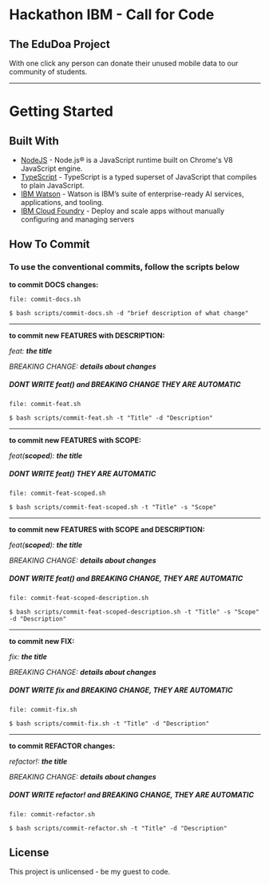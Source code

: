 # Hackathon IBM - Call for Code 

## The EduDoa Project
With one click any person can donate their unused mobile data to our community of students.
<hr>

# Getting Started


## Built With

* [NodeJS](https://nodejs.org/) - Node.js® is a JavaScript runtime built on Chrome's V8 JavaScript engine.
* [TypeScript](https://www.typescriptlang.org/) - TypeScript is a typed superset of JavaScript that compiles to plain JavaScript.
* [IBM Watson](https://www.ibm.com/watson/br-pt/) - Watson is IBM’s suite of enterprise-ready AI services, applications, and tooling.
* [IBM Cloud Foundry](https://www.ibm.com/cloud/cloud-foundry) - Deploy and scale apps without manually configuring and managing servers


## How To Commit

### To use the conventional commits, follow the scripts below

**to commit DOCS changes:**
```
file: commit-docs.sh

$ bash scripts/commit-docs.sh -d "brief description of what change"
```

<hr/>

**to commit new FEATURES with DESCRIPTION:**

*feat: **the title***

*BREAKING CHANGE: **details about changes***
##### DONT WRITE *feat()* and *BREAKING CHANGE* THEY ARE AUTOMATIC

```
file: commit-feat.sh

$ bash scripts/commit-feat.sh -t "Title" -d "Description"
```

<hr/>

**to commit new FEATURES with SCOPE:** 

*feat(**scoped**): **the title***
##### DONT WRITE *feat()* THEY ARE AUTOMATIC

```
file: commit-feat-scoped.sh

$ bash scripts/commit-feat-scoped.sh -t "Title" -s "Scope"
```

<hr/>

**to commit new FEATURES with SCOPE and DESCRIPTION:** 

*feat(**scoped**): **the title***

*BREAKING CHANGE: **details about changes***
##### DONT WRITE *feat()* and *BREAKING CHANGE*, THEY ARE AUTOMATIC

```
file: commit-feat-scoped-description.sh

$ bash scripts/commit-feat-scoped-description.sh -t "Title" -s "Scope" -d "Description"
```

<hr/>

**to commit new FIX:**

*fix: **the title***

*BREAKING CHANGE: **details about changes***
##### DONT WRITE *fix* and *BREAKING CHANGE*, THEY ARE AUTOMATIC


```
file: commit-fix.sh

$ bash scripts/commit-fix.sh -t "Title" -d "Description"
```

<hr/>

**to commit REFACTOR changes:**

*refactor!: **the title***

*BREAKING CHANGE: **details about changes***
##### DONT WRITE *refactor!* and *BREAKING CHANGE*, THEY ARE AUTOMATIC

```
file: commit-refactor.sh

$ bash scripts/commit-refactor.sh -t "Title" -d "Description"
```


## License
This project is unlicensed - be my guest to code.